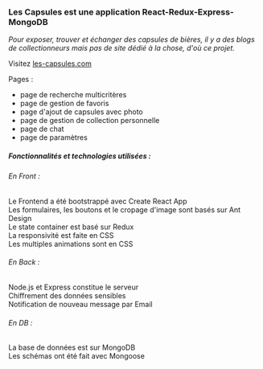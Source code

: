 ### Les Capsules est une application React-Redux-Express-MongoDB  
  
*Pour exposer, trouver et échanger des capsules de bières, il y a des blogs de collectionneurs mais pas de site dédié à la chose, d'où ce projet.*  
  
Visitez [les-capsules.com](https://les-capsules.herokuapp.com/)  
  
Pages :  
* page de recherche multicritères  
* page de gestion de favoris  
* page d'ajout de capsules avec photo  
* page de gestion de collection personnelle  
* page de chat  
* page de paramètres  

##### Fonctionnalités et technologies utilisées :  
  
###### En Front :
Le Frontend a été bootstrappé avec Create React App  
Les formulaires, les boutons et le cropage d'image sont basés sur Ant Design  
Le state container est basé sur Redux  
La responsivité est faite en CSS  
Les multiples animations sont en CSS  
  
###### En Back :
Node.js et Express constitue le serveur  
Chiffrement des données sensibles  
Notification de nouveau message par Email  

###### En DB :
La base de données est sur MongoDB  
Les schémas ont été fait avec Mongoose  